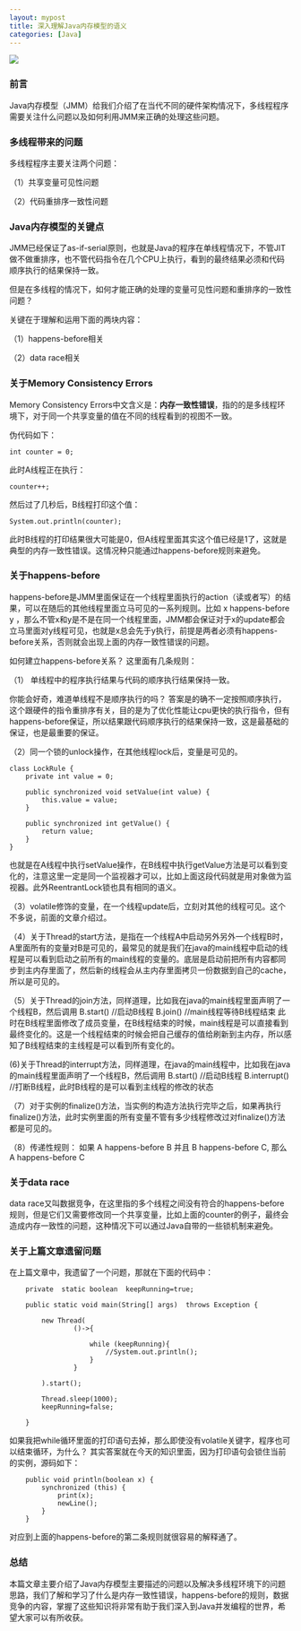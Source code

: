 ```yaml
---
layout: mypost
title: 深入理解Java内存模型的语义
categories: [Java]
---
```



![](https://www.logicbig.com/tutorials/core-java-tutorial/java-multi-threading/java-memory-model/images/jmm.png)
### 前言
Java内存模型（JMM）给我们介绍了在当代不同的硬件架构情况下，多线程程序需要关注什么问题以及如何利用JMM来正确的处理这些问题。

### 多线程带来的问题

多线程程序主要关注两个问题：

（1）共享变量可见性问题

（2）代码重排序一致性问题


### Java内存模型的关键点
JMM已经保证了as-if-serial原则，也就是Java的程序在单线程情况下，不管JIT做不做重排序，也不管代码指令在几个CPU上执行，看到的最终结果必须和代码顺序执行的结果保持一致。

但是在多线程的情况下，如何才能正确的处理的变量可见性问题和重排序的一致性问题？

关键在于理解和运用下面的两块内容：

（1）happens-before相关

（2）data race相关

### 关于Memory Consistency Errors
Memory Consistency Errors中文含义是：**内存一致性错误**，指的的是多线程环境下，对于同一个共享变量的值在不同的线程看到的视图不一致。

伪代码如下：

```
int counter = 0;
```
此时A线程正在执行：

```
counter++;
```
然后过了几秒后，B线程打印这个值：

```
System.out.println(counter);
```

此时B线程的打印结果很大可能是0，但A线程里面其实这个值已经是1了，这就是典型的内存一致性错误。这情况种只能通过happens-before规则来避免。



### 关于happens-before
happens-before是JMM里面保证在一个线程里面执行的action（读或者写）的结果，可以在随后的其他线程里面立马可见的一系列规则。比如 x happens-before y ，那么不管x和y是不是在同一个线程里面，JMM都会保证对于x的update都会立马里面对y线程可见，也就是x总会先于y执行，前提是两者必须有happens-before关系，否则就会出现上面的内存一致性错误的问题。

如何建立happens-before关系？ 这里面有几条规则：

（1） 单线程中的程序执行结果与代码的顺序执行结果保持一致。

你能会好奇，难道单线程不是顺序执行的吗？ 答案是的确不一定按照顺序执行，这个跟硬件的指令重排序有关，目的是为了优化性能让cpu更快的执行指令，但有happens-before保证，所以结果跟代码顺序执行的结果保持一致，这是最基础的保证，也是最重要的保证。

（2）同一个锁的unlock操作，在其他线程lock后，变量是可见的。

```
class LockRule {
    private int value = 0;

    public synchronized void setValue(int value) {
        this.value = value;
    }

    public synchronized int getValue() {
        return value;
    }
}
```
也就是在A线程中执行setValue操作，在B线程中执行getValue方法是可以看到变化的，注意这里一定是同一个监视器才可以，比如上面这段代码就是用对象做为监视器。此外ReentrantLock锁也具有相同的语义。

（3）volatile修饰的变量，在一个线程update后，立刻对其他的线程可见。这个不多说，前面的文章介绍过。

（4）关于Thread的start方法，是指在一个线程A中启动另外另外一个线程B时，A里面所有的变量对B是可见的，最常见的就是我们在java的main线程中启动的线程是可以看到启动之前所有的main线程的变量的。底层是启动前把所有内容都同步到主内存里面了，然后新的线程会从主内存里面拷贝一份数据到自己的cache，所以是可见的。

（5）关于Thread的join方法，同样道理，比如我在java的main线程里面声明了一个线程B，然后调用
B.start() //启动B线程
B.join() //main线程等待B线程结束
此时在B线程里面修改了成员变量，在B线程结束的时候，main线程是可以直接看到最终变化的。这是一个线程结束的时候会把自己缓存的值给刷新到主内存，所以感知了B线程结束的主线程是可以看到所有变化的。

(6)关于Thread的interrupt方法，同样道理，在java的main线程中，比如我在java的main线程里面声明了一个线程B，然后调用
B.start() //启动B线程
B.interrupt() //打断B线程，此时B线程的是可以看到主线程的修改的状态

（7）对于实例的finalize()方法，当实例的构造方法执行完毕之后，如果再执行finalize()方法，此时实例里面的所有变量不管有多少线程修改过对finalize()方法都是可见的。

（8）传递性规则： 如果 A happens-before B 并且 B happens-before C, 那么 A happens-before C




### 关于data race

data race又叫数据竞争，在这里指的多个线程之间没有符合的happens-before规则，但是它们又需要修改同一个共享变量，比如上面的counter的例子，最终会造成内存一致性的问题，这种情况下可以通过Java自带的一些锁机制来避免。

### 关于上篇文章遗留问题

在上篇文章中，我遗留了一个问题，那就在下面的代码中：

```
    private  static boolean  keepRunning=true;

    public static void main(String[] args)  throws Exception {

        new Thread(
                ()->{

                    while (keepRunning){
                        //System.out.println();
                    }
                }

        ).start();

        Thread.sleep(1000);
        keepRunning=false;

    }
```
如果我把while循环里面的打印语句去掉，那么即使没有volatile关键字，程序也可以结束循环，为什么？ 其实答案就在今天的知识里面，因为打印语句会锁住当前的实例，源码如下：

```
    public void println(boolean x) {
        synchronized (this) {
            print(x);
            newLine();
        }
    }
```
对应到上面的happens-before的第二条规则就很容易的解释通了。



### 总结

本篇文章主要介绍了Java内存模型主要描述的问题以及解决多线程环境下的问题思路，我们了解和学习了什么是内存一致性错误，happens-before的规则，数据竞争的内容，掌握了这些知识将非常有助于我们深入到Java并发编程的世界，希望大家可以有所收获。



